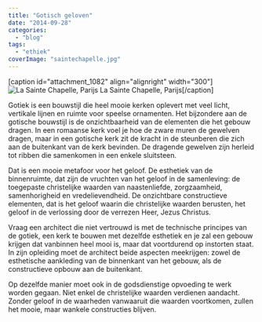 ```yaml
---
title: "Gotisch geloven"
date: "2014-09-28"
categories: 
  - "blog"
tags: 
  - "ethiek"
coverImage: "saintechapelle.jpg"
---
```


\[caption id="attachment\_1082" align="alignright" width="300"\]![La Sainte Chapelle, Parijs](/wp-content/uploads/2014/12/saintechapelle.jpg?w=300) La Sainte Chapelle, Parijs\[/caption\]

Gotiek is een bouwstijl die heel mooie kerken oplevert met veel licht, vertikale lijnen en ruimte voor speelse ornamenten. Het bijzondere aan de gotische bouwstijl is de onzichtbaarheid van de elementen die het gebouw dragen. In een romaanse kerk voel je hoe de zware muren de gewelven dragen, maar in een gotische kerk zit de kracht in de steunberen die zich aan de buitenkant van de kerk bevinden. De dragende gewelven zijn herleid tot ribben die samenkomen in een enkele sluitsteen.

Dat is een mooie metafoor voor het geloof. De esthetiek van de binnenruimte, dat zijn de vruchten van het geloof in de samenleving: de toegepaste christelijke waarden van naastenliefde, zorgzaamheid, samenhorigheid en vredelievendheid. De onzichtbare constructieve elementen, dat is het geloof waarin die christelijke waarden berusten, het geloof in de verlossing door de verrezen Heer, Jezus Christus.

Vraag een architect die niet vertrouwd is met de technische principes van de gotiek, een kerk te bouwen met dezelfde esthetiek en je zal een gebouw krijgen dat vanbinnen heel mooi is, maar dat voortdurend op instorten staat. In zijn opleiding moet de architect beide aspecten meekrijgen: zowel de esthetische aankleding van de binnenkant van het gebouw, als de constructieve opbouw aan de buitenkant.

Op dezelfde manier moet ook in de godsdienstige opvoeding te werk worden gegaan. Niet enkel de christelijke waarden verdienen aandacht. Zonder geloof in de waarheden vanwaaruit die waarden voortkomen, zullen het mooie, maar wankele constructies blijven.
